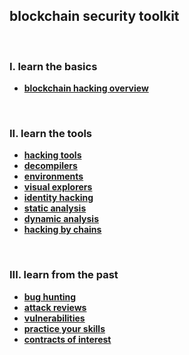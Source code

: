 ## blockchain security toolkit

<br>

### I. learn the basics

* **[blockchain hacking overview](basic_knowledge)**

<br>

### II. learn the tools

* **[hacking tools](hacking_tools)**
* **[decompilers](hacking_tools/decompilers)**
* **[environments](hacking_tools/environments)**
* **[visual explorers](hacking_tools/visual_explorers)**
* **[identity hacking](hacking_tools/identity_tools)**
* **[static analysis](hacking_tools/static_analysis)**
* **[dynamic analysis](hacking_tools/dynamic_analysis)**
* **[hacking by chains](hacking_tools/hacking_by_chains)**

<br>

### III. learn from the past

* **[bug hunting](advanced_expert/bug_hunting)**
* **[attack reviews](advanced_expert/attack_reviews)**
* **[vulnerabilities](advanced_expert/vulnerabilities)**
* **[practice your skills](advanced_expert/practice_your_skills/)**
* **[contracts of interest](advanced_expert/contracts_of_interest)**
